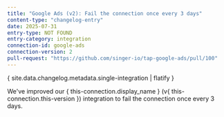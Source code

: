 ```yaml
---
title: "Google Ads (v2): Fail the connection once every 3 days"
content-type: "changelog-entry"
date: 2025-07-31
entry-type: NOT FOUND
entry-category: integration
connection-id: google-ads
connection-version: 2
pull-request: "https://github.com/singer-io/tap-google-ads/pull/100"
---
```

{ site.data.changelog.metadata.single-integration | flatify }

We've improved our { this-connection.display_name } (v{ this-connection.this-version }) integration to fail the connection once every 3 days.